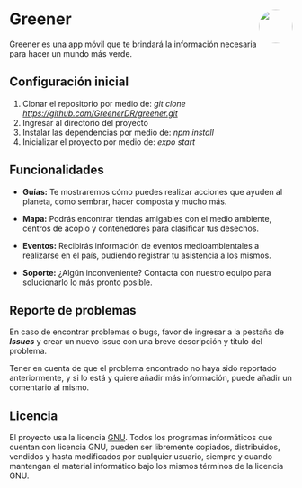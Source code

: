 # Greener <img align="right" src="https://avatars0.githubusercontent.com/u/69090485?s=400&u=c7fbb27d2f362d022373ec25dd731003d45aee7b&v=4" height="60px" style="border-radius:50%" />

Greener es una app móvil que te brindará la información necesaria para hacer un mundo más verde.

## Configuración inicial

1. Clonar el repositorio por medio de: _git clone https://github.com/GreenerDR/greener.git_
2. Ingresar al directorio del proyecto
3. Instalar las dependencias por medio de: _npm install_
4. Inicializar el proyecto por medio de: _expo start_

## Funcionalidades

- **Guías:** Te mostraremos cómo puedes realizar acciones que ayuden al planeta, como sembrar, hacer composta y mucho más.

- **Mapa:** Podrás encontrar tiendas amigables con el medio ambiente, centros de acopio y contenedores para clasificar tus desechos.

- **Eventos:** Recibirás información de eventos medioambientales a realizarse en el país, pudiendo registrar tu asistencia a los mismos.

- **Soporte:** ¿Algún inconveniente? Contacta con nuestro equipo para solucionarlo lo más pronto posible.

## Reporte de problemas

En caso de encontrar problemas o bugs, favor de ingresar a la pestaña de **_Issues_** y crear un nuevo issue con una breve descripción y título del problema.

Tener en cuenta de que el problema encontrado no haya sido reportado anteriormente, y si lo está y quiere añadir más información, puede añadir un comentario al mismo.

## Licencia

El proyecto usa la licencia [GNU](https://github.com/GreenerDR/greener/blob/master/LICENSE). Todos los programas informáticos que cuentan con licencia GNU, pueden ser libremente copiados, distribuidos, vendidos y hasta modificados por cualquier usuario, siempre y cuando mantengan el material informático bajo los mismos términos de la licencia GNU.
